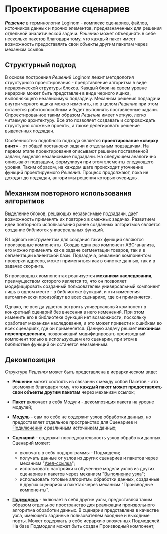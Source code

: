 # Проектирование сценариев

***Решение*** в терминологии Loginom - комплекс сценариев, файлов, источников данных и прочих элементов, предназначенных для решения отдельной аналитической задачи. *Решение* может объединять в себе несколько пакетов благодаря тому, что каждый пакет имеет возможность предоставлять свои объекты другим пакетам через механизм ссылок.

## Структурный подход

В основе построения *Решений* Loginom лежит методология структурного проектирования - представление алгоритма в виде иерархической структуры блоков. Каждый блок на своем уровне иерархии может быть представлен в виде черного ящика, выполняющего независимую подзадачу. Механизм решения подзадачи внутри черного ящика можно изменить, но в целом *Решение* при этом останется работоспособным и будет выполнять поставленные задачи. Спроектированное таким образом *Решение* имеет четкую, легко читаемую архитектуру. Все это позволяет создавать и сопровождать структурно сложные проекты, а также делегировать решение выделенных подзадач.

Особенностью подобного подхода является **проектирование «сверху вниз»** - от общей постановки задачи к отдельным подзадачам. На первом этапе проектирования описывают решение поставленной задачи, выделяя независимые подзадачи. На следующем аналогично описывают подзадачи, формулируя при этом элементы следующего уровня. Таким образом, на каждом шаге происходит уточнение функций проектируемого *Решения*. Процесс продолжают, пока не доходят до подзадач, алгоритмы решения которых очевидны.

## Механизм повторного использования алгоритмов

Выделение блоков, решающих независимые подзадачи, дает возможность применять их повторно в смежных задачах. Развитием идеи повторного использования ранее созданных алгоритмов является создание библиотек универсальных функций.

В Loginom инструментом для создания таких функций являются производные компоненты. Создав один раз компонент ABC-анализа, его можно применять как в задаче сегментации товаров, так и в сегментации клиентской базы. Подзадача, решаемая компонентом проверки адресов, может применяться как в очистке данных, так и в задачах скоринга.

В производных компонентах реализуется **механизм наследования**, преимуществом которого является то, что он позволяет модифицировать созданный пользователем универсальный компонент лишь в одном месте - в библиотеке функций, и эти изменения автоматически произойдут во всех сценариях, где он применяется.

Однако, не всегда удается встроить универсальный компонент в конкретный сценарий без внесения в него изменений. При этом изменить его в библиотеке функций нет возможности, поскольку сработает механизм наследования, и это может привести к ошибкам во всех сценариях, где он применяется. Данную задачу решает **механизм переопределения**, позволяющий модифицировать производный компонент только в использующем его сценарии, при этом в библиотеке функций он останется неизменным.

## Декомпозиция

Структура *Решения* может быть представлена в иерархическом виде:

* **Решение** может состоять из связанных между собой Пакетов - это возможно благодаря тому, что **каждый пакет может предоставлять свои объекты другим пакетам** через механизм ссылок;
* **Пакет** включает в себя Модули - декомпозиция пакета на уровне модулей;
* **Модуль** - сам по себе не содержит узлов обработки данных, но предоставляет отдельное пространство для Сценариев и [Подключений](../integration/connections/readme.md) к различным источникам данных;

* **Сценарий** - содержит последовательность узлов обработки данных. Сценарий может:
  * включать в себя подпрограммы - Подмодели;
  * получать данные от узлов из других сценариев и пакетов через механизм "[Узел-ссылка](../processors/control/unit-link.md)";
  * использовать настройки и обученные модели узлов из других сценариев и пакетов через механизм "[Выполнение узла](../processors/control/execute_node.md)";
  * использовать готовые алгоритмы обработки данных, созданные в других сценариях и пакетах через механизм "Производные компоненты".

* **[Подмодель](../processors/control/submodel.md)** - включает в себя другие узлы, предоставляя таким образом отдельное пространство для реализации произвольного алгоритма обработки данных. В сценарии представлена в качестве узла, имеющего заданные пользователем входные и выходные порты. Может содержать в себе иерархию вложенных Подмоделей. На базе Подмодели может быть создан Производный компонент;